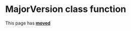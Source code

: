 # MajorVersion class function #

This page has [**moved**](https://lib-docs.delphidabbler.com/SysInfo/5/API/TPJOSInfo-MajorVersion)